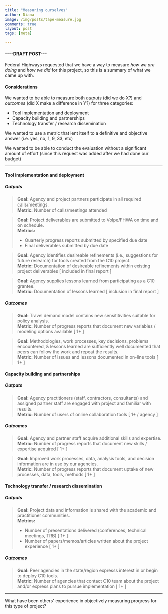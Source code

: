 ```yaml
---
title: "Measuring ourselves"
author: Diana
image: /img/posts/tape-measure.jpg
comments: true
layout: post
tags: [meta]

---
```


#### ----DRAFT POST---

Federal Highways requested that we have a way to measure *how we are doing* and *how we did* 
for this project, so this is a summary of what we came up with.

#### Considerations

We wanted to be able to measure both *outputs* (did we do X?) and *outcomes* 
(did X make a difference in Y?) for three categories:

* Tool implementation and deployment
* Capacity building and partnerships
* Technology transfer / research dissemination

We wanted to use a metric that lent itself to a definitive and objective answer (i.e. yes, no, 1, 9, 33, etc) 

We wanted to be able to conduct the evaluation without a significant amount of effort (since 
this request was added after we had done our budget)

<!--break-->

---

#### Tool implementation and deployment

##### Outputs
> **Goal:** Agency and project partners participate in all required calls/meetings.  
> **Metric:** Number of calls/meetings attended  
  
> **Goal:** Project deliverables are submitted to Volpe/FHWA on time and on schedule.  
> **Metrics:**
>
> * Quarterly progress reports submitted by specified due date
> * Final deliverables submitted by due date
  
> **Goal:** Agency identifies desireable refinements (i.e., suggestions for future research) for tools created from the C10 project.  
> **Metric:** Documentation of desireable refinements within existing project deliverables [ included in final report ]  
  
> **Goal:** Agency supplies lessons learned from participating as a C10 grantee.  
> **Metric:** Documentation of lessons learned [ inclusion in final report ] 

##### Outcomes

> **Goal:** Travel demand model contains new sensititivities suitable for policy analysis.  
> **Metric:** Number of progress reports that document new variables / modeling options available [ 1+ ]  
  
> **Goal:** Methodologies, work processes, key decisions, problems encountered, & lessons 
learned are sufficiently well documented that peers can follow the work and repeat the results.   
> **Metric:** Number of issues and lessons documented in on-line tools [ 1+ ]   

#### Capacity building and partnerships

##### Outputs

> **Goal:** Agency practitioners (staff, contractors, consultants) and assigned partner staff 
> are engaged with project and familiar with results.  
> **Metric:** Number of users of online collaboration tools [ 1+ / agency ]

##### Outcomes
  
> **Goal:** Agency and partner staff acquire additional skills and expertise.  
> **Metric:** Number of progress reports that document new skills / expertise acquired [ 1+ ]
  
> **Goal:** Improved work processes, data, analysis tools, and decision information are in use by our agencies.  
> **Metric:** Number of progress reports that document uptake of new processes, data, tools, methods [ 1+ ]

#### Technology transfer / research dissemination

##### Outputs
  
> **Goal:** Project data and information is shared with the academic and practitioner communities.   
> **Metrics:**  
>
> * Number of presentations delivered (conferences, technical meetings, TRB) [ 1+ ]
> * Number of papers/memos/articles written about the project experience  [ 1+ ] 

##### Outcomes
> **Goal:** Peer agencies in the state/region expresss interest in or begin to deploy C10 tools.  
> **Metric:** Number of agencies that contact C10 team about the project and/or express plans 
to pursue implementation   [ 1+ ] 

---

What have been others' experience in objectively measuring progress for this type of project?